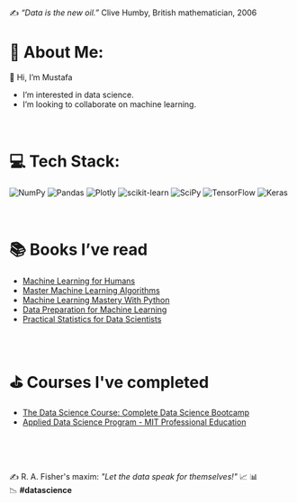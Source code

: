 ✍️ *“Data is the new oil.”* Clive Humby, British mathematician, 2006

# 💫 About Me:
👋 Hi, I’m Mustafa
- I’m interested in data science.
- I’m looking to collaborate on machine learning.
<br/><br/><br/>
# 💻 Tech Stack:
![NumPy](https://img.shields.io/badge/numpy-%23013243.svg?style=for-the-badge&logo=numpy&logoColor=white) ![Pandas](https://img.shields.io/badge/pandas-%23150458.svg?style=for-the-badge&logo=pandas&logoColor=white) ![Plotly](https://img.shields.io/badge/Plotly-%233F4F75.svg?style=for-the-badge&logo=plotly&logoColor=white) ![scikit-learn](https://img.shields.io/badge/scikit--learn-%23F7931E.svg?style=for-the-badge&logo=scikit-learn&logoColor=white) ![SciPy](https://img.shields.io/badge/SciPy-%230C55A5.svg?style=for-the-badge&logo=scipy&logoColor=%white) ![TensorFlow](https://img.shields.io/badge/TensorFlow-%23FF6F00.svg?style=for-the-badge&logo=TensorFlow&logoColor=white) ![Keras](https://img.shields.io/badge/Keras-%23D00000.svg?style=for-the-badge&logo=Keras&logoColor=white)
<br/><br/><br/>
# 📚 Books I’ve read
- [Machine Learning for Humans](https://everythingcomputerscience.com/books/Machine%20Learning%20for%20Humans.pdf)
- [Master Machine Learning Algorithms](https://machinelearningmastery.com/master-machine-learning-algorithms/)
- [Machine Learning Mastery With Python](https://machinelearningmastery.com/machine-learning-with-python/)
- [Data Preparation for Machine Learning](https://machinelearningmastery.com/data-preparation-for-machine-learning/)
- [Practical Statistics for Data Scientists](https://www.oreilly.com/library/view/practical-statistics-for/9781491952955/)
<br/><br/><br/>

# ⛳️ Courses I've completed
- [The Data Science Course: Complete Data Science Bootcamp](https://www.udemy.com/course/the-data-science-course-complete-data-science-bootcamp/)
- [Applied Data Science Program - MIT  Professional Education](https://professional-education-gl.mit.edu/mit-online-data-science-program)

<br/><br/><br/>

✍️ R. A. Fisher's maxim: *"Let the data speak for themselves!"* :chart_with_upwards_trend: :bar_chart: :chart_with_downwards_trend: **#datascience**

<!---
muscak/muscak is a ✨ special ✨ repository because its `README.md` (this file) appears on your GitHub profile.
You can click the Preview link to take a look at your changes.
--->
